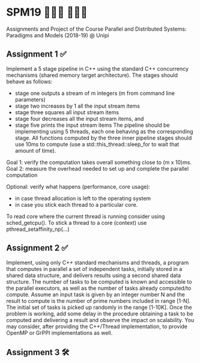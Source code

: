# SPM19 👨🏻‍🎓 👨🏻‍💻
Assignments and Project of the Course Parallel and Distributed Systems: Paradigms and Models (2018-19) @ Unipi

## Assignment 1 ✅

Implement a 5 stage pipeline in C++ using the standard C++ concurrency mechanisms (shared memory target architecture). The stages should behave as follows: 
- stage one outputs a stream of m integers (m from command line parameters)
- stage two increases by 1 all the input stream items
- stage three squares all input stream items
- stage four decreases all the input stream items, and
- stage five prints the input stream items
The pipeline should be implementing using 5 threads, each one behaving as the corresponding stage. All functions computed by the three inner pipeline stages should use 10ms to compute (use a std::this_thread::sleep_for to wait that amount of time).

Goal 1: verify the computation takes overall something close to (m x 10)ms.
Goal 2: measure the overhead needed to set up and complete the parallel computation

Optional: verify what happens (performance, core usage): 
- in case thread allocation is left to the operating system
- in case you stick each thread to a particular core.

To read core where the current thread is running consider using sched_getcpu(). 
To stick a thread to a core (context) use pthread_setaffinity_np(...)

## Assignment 2 ✅

Implement, using only C++ standard mechanisms and threads, a program that computes in parallel a set of independent tasks, initially stored in a shared data structure, and delivers results using a second shared data structure. The number of tasks to be computed is known and accessible to the parallel executors, as well as the number of tasks already computed/to compute. 
Assume an input task is given by an integer number N and the result to compute is the number of prime numbers included in range [1-N]. The initial set of tasks is picked up randomly in the range [1-10K].
Once the problem is working, add some delay in the procedure obtaining a task to be computed and delivering a result and observe the impact on scalability.
You may consider, after providing the C++/Thread implementation, to provide OpenMP or GrPPI implementations as well.

## Assignment 3 🛠
